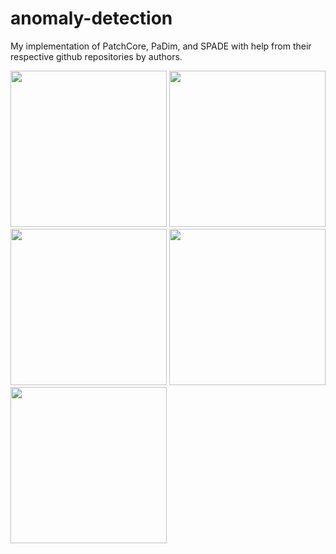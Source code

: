 # anomaly-detection
My implementation of PatchCore, PaDim, and SPADE with help from their respective github repositories by authors. 

<p float="left">
  <img src="./notebook_results/1.png" width="250" />
  <img src="./notebook_results/2.png" width="250" /> 
  <img src="./notebook_results/3.png" width="250" />
  <img src="./notebook_results/4.png" width="250" />
  <img src="./notebook_results/5.png" width="250" />
</p>


